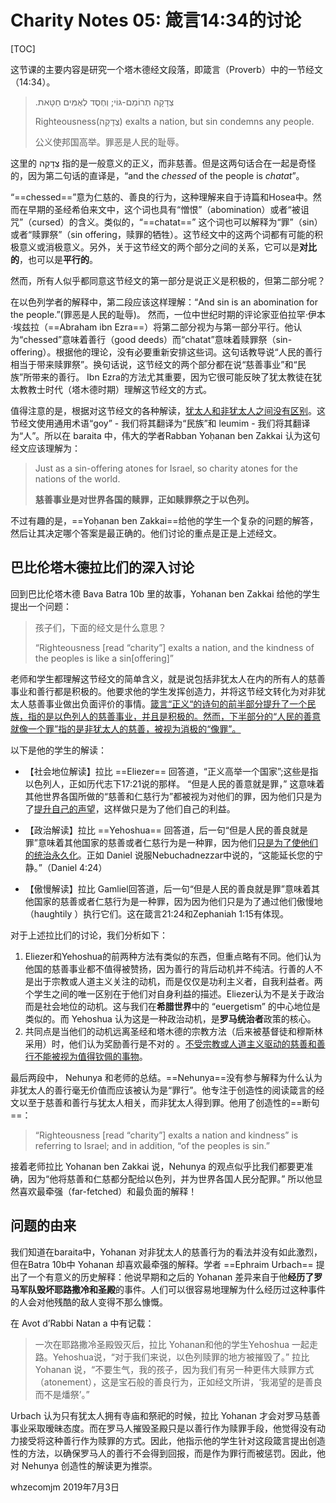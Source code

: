 # Charity Notes 05: 箴言14:34的讨论

[TOC]

这节课的主要内容是研究一个塔木德经文段落，即箴言（Proverb）中的一节经文（14:34）。

> .צְדָקָה תְרוֹמֵם-גּוֹי;    וְחֶסֶד לְאֻמִּים חַטָּאת
>
> Righteousness(צְדָקָה) exalts a nation, but sin condemns any people.
>
> 公义使邦国高举。罪恶是人民的耻辱。 

这里的 צְדָקָה 指的是一般意义的正义，而非慈善。但是这两句话合在一起是奇怪的，因为第二句话的直译是，“and the *chessed* of the people is *chatat*”。

“==chessed==”意为仁慈的、善良的行为，这种理解来自于诗篇和Hosea中。然而在早期的圣经希伯来文中，这个词也具有“憎恨”（abomination）或者“被诅咒”（cursed）的含义。类似的，“==chatat==” 这个词也可以解释为“罪”（sin）或者“赎罪祭”（sin offering，赎罪的牺牲）。这节经文中的这两个词都有可能的积极意义或消极意义。另外，关于这节经文的两个部分之间的关系，它可以是**对比的**，也可以是**平行的**。

然而，所有人似乎都同意这节经文的第一部分是说正义是积极的，但第二部分呢？

在以色列学者的解释中，第二段应该这样理解：“And sin is an abomination for the people.”(罪恶是人民的耻辱)。 然而，一位中世纪时期的评论家亚伯拉罕·伊本·埃兹拉（==Abraham ibn Ezra==）将第二部分视为与第一部分平行。他认为“chessed”意味着善行（good deeds）而“chatat”意味着赎罪祭（sin-offering）。根据他的理论，没有必要重新安排这些词。这句话教导说“人民的善行相当于带来赎罪祭”。换句话说，这节经文的两个部分都在说“慈善事业”和“民族”所带来的善行。 Ibn Ezra的方法尤其重要，因为它很可能反映了犹太教徒在犹太教教士时代（塔木德时期）理解这节经文的方式。

值得注意的是，根据对这节经文的各种解读，<u>犹太人和非犹太人之间没有区别</u>。这节经文使用通用术语“goy” - 我们将其翻译为“民族”和 leumim  - 我们将其翻译为“人”。所以在 baraita 中，伟大的学者Rabban Yoḥanan ben Zakkai 认为这句经文应该理解为：

> Just as a sin-offering atones for Israel, so charity atones for the nations of the world.
>
> **慈善事业是对世界各国的赎罪，正如赎罪祭之于以色列。**

不过有趣的是，==Yoḥanan ben Zakkai==给他的学生一个复杂的问题的解答，然后让其决定哪个答案是最正确的。他们讨论的重点是正是上述经文。



## 巴比伦塔木德拉比们的深入讨论

回到巴比伦塔木德  Bava Batra 10b 里的故事，Yohanan ben Zakkai 给他的学生提出一个问题： 

> 孩子们，下面的经文是什么意思？
>
> “Righteousness [read “charity”] exalts a nation, and the kindness of the peoples is like a sin[offering]”

老师和学生都理解这节经文的简单含义，就是说包括非犹太人在内的所有人的慈善事业和善行都是积极的。他要求他的学生发挥创造力，并将这节经文转化为对非犹太人慈善事业做出负面评价的事情。<u>箴言“正义“的诗句的前半部分提升了一个民族，指的是以色列人的慈善事业，并且是积极的。然而，下半部分的“人民的善意就像一个罪”指的是非犹太人的慈善，被视为消极的“像罪”。</u>

以下是他的学生的解读：

- 【社会地位解读】拉比 ==Eliezer== 回答道，“正义高举一个国家”;这些是指以色列人，正如历代志下17:21说的那样。 “但是人民的善意就是罪，” 这意味着其他世界各国所做的“慈善和仁慈行为”都被视为对他们的罪，因为他们只是为了<u>提升自己的声望</u>，这样做只是为了他们自己的利益。

- 【政治解读】拉比 ==Yehoshua== 回答道，后一句“但是人民的善良就是罪”意味着其他国家的慈善或者仁慈行为是一种罪，因为他们<u>只是为了使他们的统治永久化</u>。正如 Daniel 说服Nebuchadnezzar中说的，“这能延长您的宁静。”（Daniel 4:24）
- 【傲慢解读】拉比 Gamliel回答道，后一句“但是人民的善良就是罪”意味着其他国家的慈善或者仁慈行为是一种罪，因为因为他们只是为了通过他们傲慢地（haughtily ）执行它们。这在箴言21:24和Zephaniah 1:15有体现。

对于上述拉比们的讨论，我们分析如下：

1. Eliezer和Yehoshua的前两种方法有类似的东西，但重点略有不同。他们认为他国的慈善事业都不值得被赞扬，因为善行的背后动机并不纯洁。行善的人不是出于宗教或人道主义关注的动机，而是仅仅是功利主义者，自我利益者。两个学生之间的唯一区别在于他们对自身利益的描述。Eliezer认为不是关于政治而是社会地位的动机。这与我们在**希腊世界**中的 “euergetism” 的中心地位是类似的。而 Yehoshua 认为这是一种政治动机，是**罗马统治者**政策的核心。
2. 共同点是当他们的动机远离圣经和塔木德的宗教方法（后来被基督徒和穆斯林采用）时，他们认为奖励善行是不对的 。<u>不受宗教或人道主义驱动的慈善和善行不能被视为值得钦佩的事物</u>。

最后两段中， Nehunya 和老师的总结。==Nehunya==没有参与解释为什么认为非犹太人的善行毫无价值而应该被认为是“罪行”。他专注于创造性的阅读箴言的经文以至于慈善和善行与犹太人相关，而非犹太人得到罪。他用了创造性的==断句==：

> “Righteousness [read “charity”] exalts a nation and kindness” is referring to Israel; and in addition, “of the peoples is sin.” 

接着老师拉比 Yohanan ben Zakkai 说，Nehunya 的观点似乎比我们都要更准确，因为“他将慈善和仁慈都分配给以色列，并为世界各国人民分配罪。” 所以他显然喜欢最牵强（far-fetched）和最负面的解释！



## 问题的由来

我们知道在baraita中，Yohanan 对非犹太人的慈善行为的看法并没有如此激烈，但在Batra 10b中 Yohanan 却喜欢最牵强的解释。学者 ==Ephraim Urbach== 提出了一个有意义的历史解释：他说早期和之后的 Yohanan 差异来自于他**经历了罗马军队毁坏耶路撒冷和圣殿**的事件。人们可以很容易地理解为什么经历过这种事件的人会对他残酷的敌人变得不那么慷慨。

在 Avot d’Rabbi Natan a 中有记载：

> 一次在耶路撒冷圣殿毁灭后，拉比 Yohanan和他的学生Yehoshua 一起走路。Yehoshua说，“对于我们来说，以色列赎罪的地方被摧毁了。” 拉比 Yohanan 说，“不要生气，我的孩子，因为我们有另一种更伟大赎罪方式（atonement），这是宝石般的善良行为，正如经文所讲，‘我渴望的是善良而不是燔祭’。”

Urbach 认为只有犹太人拥有寺庙和祭祀的时候，拉比 Yohanan 才会对罗马慈善事业采取暧昧态度。而在罗马人摧毁圣殿只是以善行作为赎罪手段，他觉得没有动力接受将这种善行作为赎罪的方式。因此，他指示他的学生针对这段箴言提出创造性的方法，以确保罗马人的善行不会得到回报，而是作为罪行而被惩罚。因此，他对 Nehunya 创造性的解读更为推崇。



whzecomjm
2019年7月3日